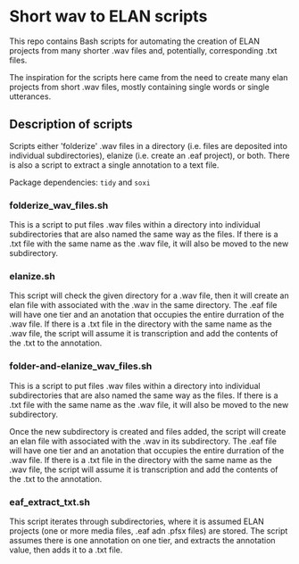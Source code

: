 # Short wav to ELAN scripts

This repo contains Bash scripts for automating the creation of ELAN projects from many shorter .wav files and, potentially, corresponding .txt files.

The inspiration for the scripts here came from the need to create many elan projects from short .wav files, mostly containing single words or single utterances.

## Description of scripts

Scripts either 'folderize' .wav files in a directory (i.e. files are deposited into individual subdirectories), elanize (i.e. create an .eaf project), or both. There is also a script to extract a single annotation to a text file.

Package dependencies: `tidy` and `soxi`

### folderize_wav_files.sh

This is a script to put files .wav files within a directory into individual subdirectories that are also named the same way as the files. If there is a .txt file with the same name as the .wav file, it will also be moved to the new subdirectory.

### elanize.sh

This script will check the given directory for a .wav file, then it will create an elan file with associated with the .wav in the same directory. The .eaf file will have one tier and an anotation that occupies the entire durration of the .wav file. If there is a .txt file in the directory with the same name as the .wav file, the script will assume it is transcription and add the contents of the .txt to the annotation.

### folder-and-elanize_wav_files.sh

This is a script to put files .wav files within a directory into individual  subdirectories that are also named the same way as the files. If there is a .txt file with the same name as the .wav file, it will also be moved to the new subdirectory.

Once the new subdirectory is created and files added, the script will create an elan file with associated with the .wav in its subdirectory. The .eaf file will have one tier and an anotation that occupies the entire durration of the .wav file. If there is a .txt file in the directory with the same name as the .wav file, the script will assume it is transcription and add the contents of the .txt to the annotation.

### eaf_extract_txt.sh

This script iterates through subdirectories, where it is assumed ELAN projects (one or more media files, .eaf adn .pfsx files) are stored. The script assumes there is one annotation on one tier, and extracts the annotation value, then adds it to a .txt file.